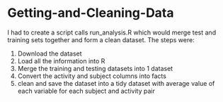 # Getting-and-Cleaning-Data
I had to create a script calls run_analysis.R which would merge test and training sets together and form a clean dataset. The steps were:  
1. Download the dataset   
2. Load all the information into R	
3. Merge the training and testing datasets into 1 dataset   
4. Convert the activity and subject columns into facts  
5. clean and save the dataset into a tidy dataset with average value of each variable for each subject and activity pair
